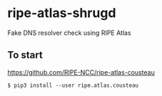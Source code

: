 # ripe-atlas-shrugd
Fake DNS resolver check using RIPE Atlas

## To start

https://github.com/RIPE-NCC/ripe-atlas-cousteau
```
$ pip3 install --user ripe.atlas.cousteau
```

